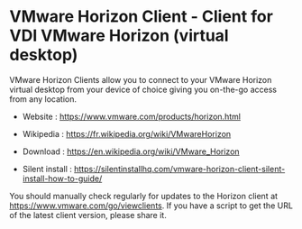 # VMware Horizon Client - Client for VDI VMware Horizon (virtual desktop)

VMware Horizon Clients allow you to connect to your VMware Horizon
virtual desktop from your device of choice giving you on-the-go access
from any location.

* Website : https://www.vmware.com/products/horizon.html
* Wikipedia : https://fr.wikipedia.org/wiki/VMwareHorizon

* Download : https://en.wikipedia.org/wiki/VMware_Horizon
* Silent install : https://silentinstallhq.com/vmware-horizon-client-silent-install-how-to-guide/

You should manually check regularly for updates to the Horizon client at https://www.vmware.com/go/viewclients.
If you have a script to get the URL of the latest client version, please share it.
